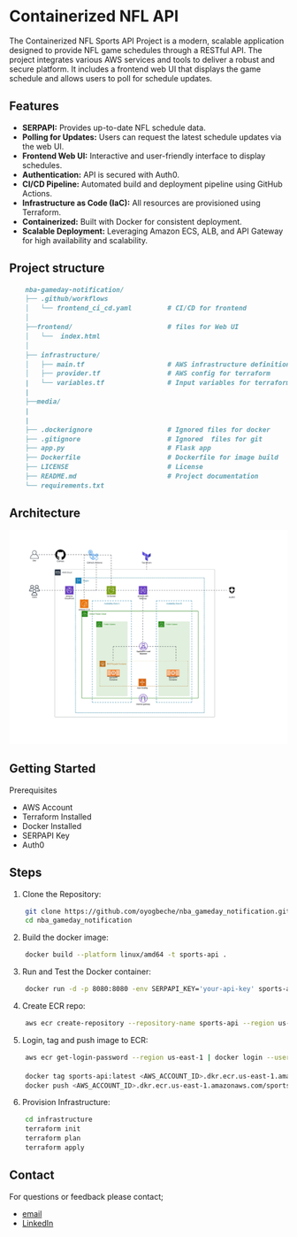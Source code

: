 # Containerized NFL API
The Containerized NFL Sports API Project is a modern, scalable application designed to provide NFL game schedules through a RESTful API. The project integrates various AWS services and tools to deliver a robust and secure platform. It includes a frontend web UI that displays the game schedule and allows users to poll for schedule updates.

## Features 
- **SERPAPI:** Provides up-to-date NFL schedule data.
- **Polling for Updates:** Users can request the latest schedule updates via the web UI.
- **Frontend Web UI:** Interactive and user-friendly interface to display schedules.
- **Authentication:** API is secured with Auth0.
- **CI/CD Pipeline:** Automated build and deployment pipeline using GitHub Actions.
- **Infrastructure as Code (IaC):** All resources are provisioned using Terraform.
- **Containerized:** Built with Docker for consistent deployment.
- **Scalable Deployment:** Leveraging Amazon ECS, ALB, and API Gateway for high availability and scalability.

## Project structure
```markdown
    nba-gameday-notification/ 
    ├── .github/workflows
    │   └── frontend_ci_cd.yaml         # CI/CD for frontend
    │ 
    ├──frontend/                        # files for Web UI
    │   └──  index.html
    │ 
    ├── infrastructure/                    
    │   ├── main.tf                     # AWS infrastructure definition
    │   ├── provider.tf                 # AWS config for terraform
    |   └── variables.tf                # Input variables for terraform
    |  
    ├──media/                           
    | 
    | 
    ├── .dockerignore                   # Ignored files for docker 
    ├── .gitignore                      # Ignored  files for git
    ├── app.py                          # Flask app
    ├── Dockerfile                      # Dockerfile for image build
    ├── LICENSE                         # License
    ├── README.md                       # Project documentation  
    └── requirements.txt  
```

## Architecture 
![Architecture](./media/containerized%20sports%20api.jpeg)

## Getting Started
Prerequisites
- AWS Account
- Terraform Installed
- Docker Installed
- SERPAPI Key
- Auth0

## Steps 

1. Clone the Repository:
```bash
    git clone https://github.com/oyogbeche/nba_gameday_notification.git
    cd nba_gameday_notification
```

2. Build the docker image:
```bash
    docker build --platform linux/amd64 -t sports-api .
```

3. Run and Test the Docker container:
```bash
    docker run -d -p 8080:8080 -env SERPAPI_KEY='your-api-key' sports-api 
```

4. Create ECR repo:
```bash
    aws ecr create-repository --repository-name sports-api --region us-east-1
```

5. Login, tag and push image to ECR:
```bash
    aws ecr get-login-password --region us-east-1 | docker login --username AWS --password-stdin <AWS_ACCOUNT_ID>.dkr.ecr.us-east-1.amazonaws.com

    docker tag sports-api:latest <AWS_ACCOUNT_ID>.dkr.ecr.us-east-1.amazonaws.com/sports-api:sports-api-latest
    docker push <AWS_ACCOUNT_ID>.dkr.ecr.us-east-1.amazonaws.com/sports-api:sports-api-latest
```

6. Provision Infrastructure:
```bash
    cd infrastructure
    terraform init
    terraform plan
    terraform apply
```

## Contact 
For questions or feedback please contact; 
- [email](mailto:oyogbeche@gmail.com)
- [LinkedIn](https://www.linkedin.com/in/oyameogbeche/)